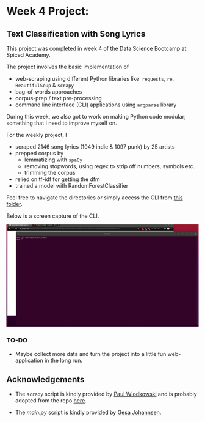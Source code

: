 # Week 4 Project:

## Text Classification with Song Lyrics

This project was completed in week 4 of the Data Science Bootcamp at Spiced Academy.

The project involves the basic implementation of
- web-scraping using different Python libraries like``` requests```,  ```re```,  ```BeautifulSoup``` & ```scrapy```
- bag-of-words approaches
- corpus-prep / text pre-processing
- command line interface (CLI) applications using ```argparse``` library

During this week, we also got to work on making Python code modular; something that I need to improve myself on.

For the weekly project, I
- scraped 2146 song lyrics (1049 indie & 1097 punk) by 25 artists
- prepped corpus by
  - lemmatizing with ```spaCy```
  - removing stopwords, using regex to strip off numbers, symbols etc.
  - trimming the corpus
- relied on tf-idf for getting the dfm
- trained a model with RandomForestClassifier

Feel free to navigate the directories or simply access the CLI from [this folder](project_folder).

Below is a screen capture of the CLI.

![](screen_capture.gif)

### TO-DO

- Maybe collect more data and turn the project into a little fun web-application in the long run.

## Acknowledgements

* The ```scrapy``` script is kindly provided by  [Paul Wlodkowski](https://github.com/pawlodkowski) and is probably adopted from the repo [here](https://github.com/pawlodkowski/lyrics_scraper).

* The _main.py_  script is kindly provided by [Gesa Johannsen](https://github.com/GesaJo).